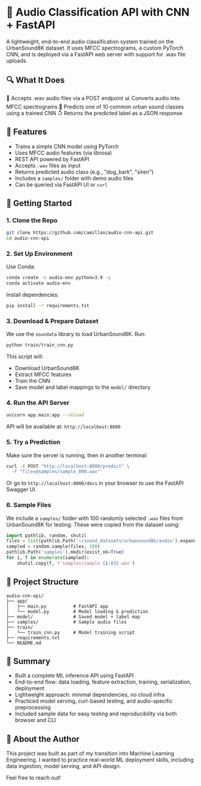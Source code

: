 # 🎷 Audio Classification API with CNN + FastAPI

A lightweight, end-to-end audio classification system trained on the UrbanSound8K dataset. It uses MFCC spectrograms, a custom PyTorch CNN, and is deployed via a FastAPI web server with support for .wav file uploads.

## 🔍 What It Does

🎹 Accepts .wav audio files via a POST endpoint
📊 Converts audio into MFCC spectrograms
🧠 Predicts one of 10 common urban sound classes using a trained CNN
↺ Returns the predicted label as a JSON response

## 🔧 Features

* Trains a simple CNN model using PyTorch
* Uses MFCC audio features (via librosa)
* REST API powered by FastAPI
* Accepts `.wav` files as input
* Returns predicted audio class (e.g., "dog\_bark", "siren")
* Includes a `samples/` folder with demo audio files
* Can be queried via FastAPI UI or `curl`

## 🚀 Getting Started

### 1. Clone the Repo

```bash
git clone https://github.com/camillan/audio-cnn-api.git
cd audio-cnn-api
```

### 2. Set Up Environment

Use Conda:

```bash
conda create -n audio-env python=3.9 -y
conda activate audio-env
```

Install dependencies:

```bash
pip install -r requirements.txt
```

### 3. Download & Prepare Dataset

We use the `soundata` library to load UrbanSound8K.
Run:

```bash
python train/train_cnn.py
```

This script will:

* Download UrbanSound8K
* Extract MFCC features
* Train the CNN
* Save model and label mappings to the `model/` directory

### 4. Run the API Server

```bash
uvicorn app.main:app --reload
```

API will be available at: `http://localhost:8000`

### 5. Try a Prediction

Make sure the server is running, then in another terminal:

```bash
curl -X POST "http://localhost:8000/predict" \
  -F "file=@samples/sample_000.wav"
```

Or go to `http://localhost:8000/docs` in your browser to use the FastAPI Swagger UI.

### 6. Sample Files

We include a `samples/` folder with 100 randomly selected `.wav` files from UrbanSound8K for testing. These were copied from the dataset using:

```python
import pathlib, random, shutil
files = list(pathlib.Path('~/sound_datasets/urbansound8k/audio').expanduser().rglob('*.wav')) 
sampled = random.sample(files, 100)
pathlib.Path('samples').mkdir(exist_ok=True)
for i, f in enumerate(sampled):
    shutil.copy(f, f'samples/sample_{i:03}.wav')
```

## 📁 Project Structure

```
audio-cnn-api/
├── app/
│   ├── main.py          # FastAPI app
│   └── model.py         # Model loading & prediction
├── model/               # Saved model + label map
├── samples/             # Sample audio files
├── train/
│   └── train_cnn.py     # Model training script
├── requirements.txt
└── README.md
```

## 📣 Summary

* Built a complete ML inference API using FastAPI
* End-to-end flow: data loading, feature extraction, training, serialization, deployment
* Lightweight approach: minimal dependencies, no cloud infra
* Practiced model serving, curl-based testing, and audio-specific preprocessing
* Included sample data for easy testing and reproducibility via both browser and CLI

## 🧠 About the Author

This project was built as part of my transition into Machine Learning Engineering. I wanted to practice real-world ML deployment skills, including data ingestion, model serving, and API design.

Feel free to reach out!
